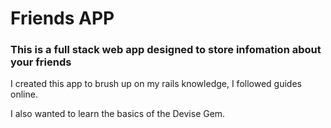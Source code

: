 # Friends APP

### This is a full stack web app designed to store infomation about your friends

I created this app to brush up on my rails knowledge, I followed guides online.

I also wanted to learn the basics of the Devise Gem.


